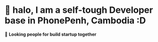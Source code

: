  # 👋 halo, I am a self-tough Developer base in PhonePenh, Cambodia :D
 
👀 **Looking people for build startup together**
